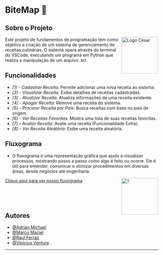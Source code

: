 # BiteMap 🍲
## Sobre o Projeto

<img src="https://www.cesar.school/wp-content/uploads/2019/09/marca_cesar_school.png" alt="Logo Cesar" width=120 height=120 align="right">

<p style="width: 700px;">Este projeto de fundamentos de programação tem como objetivo a criação de um sistema de gerenciamento de receitas culinárias. O sistema opera através do terminal do VSCode, executando um programa em Python que realiza a manipulação de um arquivo .txt.</p>

## Funcionalidades

- *[1] - Cadastrar Receita:* Permite adicionar uma nova receita ao sistema.
- *[2] - Visualizar Receita:* Exibe detalhes de receitas cadastradas.
- *[3] - Atualizar Receita:* Atualiza informações de uma receita existente.
- *[4] - Apagar Receita:* Remove uma receita do sistema.
- *[5] - Procurar Receita por País:* Busca receitas com base no país de origem.
- *[6] - Ver Receitas Favoritas:* Mostra uma lista de suas receitas favoritas.
- *[7] - Avaliar Receita:* Avalie uma receita (Funcionalidade Extra).
- *[8] - Ver Receita Aleatória:* Exibe uma receita aleatória.

## Fluxograma
- O fluxograma é uma representação gráfica que ajuda a visualizar processos, mostrando passo a passo como algo é feito ou ocorre. Ele é útil para entender, comunicar e otimizar procedimentos em diversas áreas, desde negócios até engenharia.
<img src="https://cdn-icons-png.flaticon.com/512/1172/1172356.png" alt="?" width=120 height=120 align="right">

[Clique aqui para ver nosso fluxograma](https://github.com/oMarcoMaciel/CRUD-gastronomia-FPA/files/15382907/Fluxograma.pdf)

<br/>
<br/>
<br/>

## Autores

- [@Adrian Michael](https://github.com/adrianMichael5)
- [@Marco Maciel](https://github.com/oMarcoMaciel)
- [@Raul Ferraz](https://github.com/raulferraz85)
- [@Vinícius Ventura](https://www.github.com/vinivent)

---
